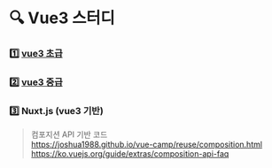 # 🔍 Vue3 스터디

### 1️⃣ [vue3 초급](./%EC%B4%88%EA%B8%89)

### 2️⃣ [vue3 중급](./%EC%A4%91%EA%B8%89/)

### 3️⃣ Nuxt.js (vue3 기반)

> 컴포지션 API 기반 코드 <br /> https://joshua1988.github.io/vue-camp/reuse/composition.html <br /> https://ko.vuejs.org/guide/extras/composition-api-faq
